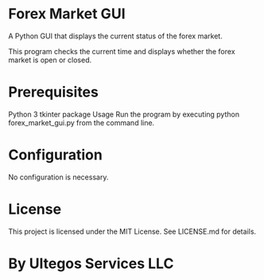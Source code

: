 # Forex Market GUI
A Python GUI that displays the current status of the forex market.

This program checks the current time and displays whether the forex market is open or closed.

# Prerequisites

Python 3
tkinter package
Usage
Run the program by executing python forex_market_gui.py from the command line.

# Configuration

No configuration is necessary.

# License

This project is licensed under the MIT License. See LICENSE.md for details.

# By Ultegos Services LLC
